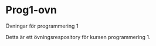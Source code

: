 # Prog1-ovn
 Övningar för programmering 1 

Detta är ett övningsrespository för kursen programmering 1. 